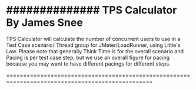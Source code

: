 ##############
TPS Calculator
By James Snee
=================================================================================================

TPS Calculator will calculate the number of concurrent users to use in a Test Case scenario/
Thread group for JMeter/LoadRunner, using Little's Law. Please note that generally Think Time is for 
the overall scenario and Pacing is per test case step, but we use an overall figure for pacing because
you may want to have different pacings for different steps.

=================================================================================================